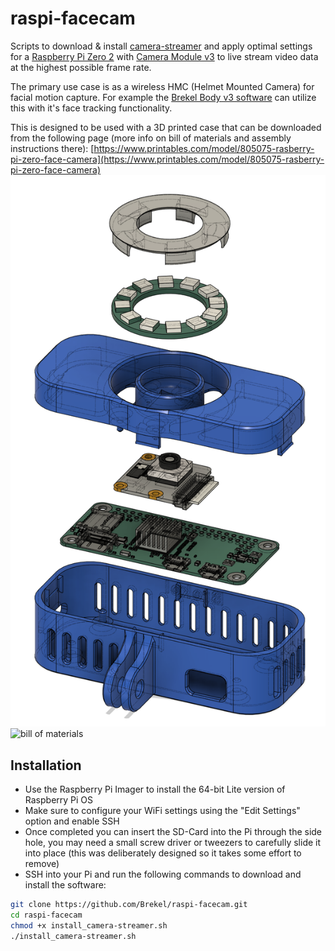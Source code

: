 # raspi-facecam

Scripts to download &amp; install [camera-streamer](https://github.com/ayufan/camera-streamer) and apply optimal settings for a [Raspberry Pi Zero 2](https://www.raspberrypi.com/products/raspberry-pi-zero-2-w) with [Camera Module v3](https://www.raspberrypi.com/products/camera-module-3) to live stream video data at the highest possible frame rate.


The primary use case is as a wireless HMC (Helmet Mounted Camera) for facial motion capture.
For example the [Brekel Body v3 software](https://brekel.com/brekel-body-v3) can utilize this with it's face tracking functionality.


This is designed to be used with a 3D printed case that can be downloaded from the following page (more info on bill of materials and assembly instructions there):
 [https://www.printables.com/model/805075-rasberry-pi-zero-face-camera](https://www.printables.com/model/805075-rasberry-pi-zero-face-camera)
![exploded_case](images/exploded_case.png)
![bill of materials](images/BOM.png)



## Installation
* Use the Raspberry Pi Imager to install the 64-bit Lite version of Raspberry Pi OS
* Make sure to configure your WiFi settings using the "Edit Settings" option and enable SSH
* Once completed you can insert the SD-Card into the Pi through the side hole, you may need a small screw driver or tweezers to carefully slide it into place (this was deliberately designed so it takes some effort to remove)
* SSH into your Pi and run the following commands to download and install the software:
```bash
git clone https://github.com/Brekel/raspi-facecam.git
cd raspi-facecam
chmod +x install_camera-streamer.sh
./install_camera-streamer.sh
```
  